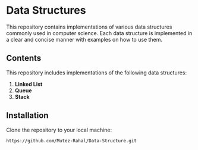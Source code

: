 # Data Structures

This repository contains implementations of various data structures commonly used in computer science. Each data structure is implemented in a clear and concise manner with examples on how to use them.

## Contents

This repository includes implementations of the following data structures:

1. **Linked List**
2. **Queue**
3. **Stack**

## Installation

Clone the repository to your local machine:

```sh
https://github.com/Mutez-Rahal/Data-Structure.git
